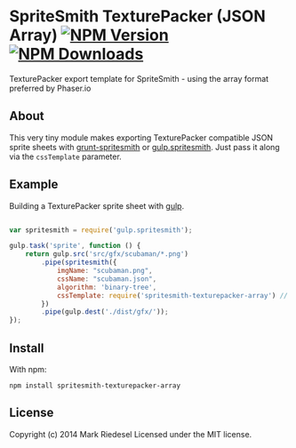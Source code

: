 
# SpriteSmith TexturePacker (JSON Array) [![NPM Version][npm-image]][npm-url] [![NPM Downloads][npm-download-image]][npm-url]

TexturePacker export template for SpriteSmith - using the array format preferred by Phaser.io

## About

This very tiny module makes exporting TexturePacker compatible JSON sprite sheets
with [grunt-spritesmith](https://github.com/Ensighten/grunt-spritesmith) or
[gulp.spritesmith](https://github.com/twolfson/gulp.spritesmith). Just pass
it along via the `cssTemplate` parameter.

## Example

Building a TexturePacker sprite sheet with [gulp](http://gulpjs.com).

```js

var spritesmith = require('gulp.spritesmith');

gulp.task('sprite', function () {
	return gulp.src('src/gfx/scubaman/*.png')
		.pipe(spritesmith({
			imgName: "scubaman.png",
			cssName: "scubaman.json",
			algorithm: 'binary-tree',
			cssTemplate: require('spritesmith-texturepacker-array') // <-- this right here
		})
		.pipe(gulp.dest('./dist/gfx/'));
});
```

## Install

With npm:

```
npm install spritesmith-texturepacker-array
```

## License
Copyright (c) 2014 Mark Riedesel
Licensed under the MIT license.

[npm-url]: https://www.npmjs.org/package/spritesmith-texturepacker-array
[npm-image]: http://img.shields.io/npm/v/spritesmith-texturepacker-array.svg?style=flat
[npm-download-image]: http://img.shields.io/npm/dm/spritesmith-texturepacker-array.svg?style=flat
